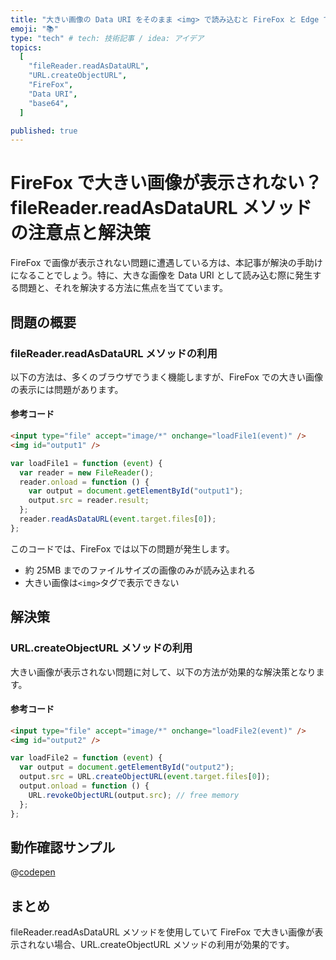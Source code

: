 ```yaml
---
title: "大きい画像の Data URI をそのまま <img> で読み込むと FireFox と Edge で失敗する"
emoji: "📚"
type: "tech" # tech: 技術記事 / idea: アイデア
topics:
  [
    "fileReader.readAsDataURL",
    "URL.createObjectURL",
    "FireFox",
    "Data URI",
    "base64",
  ]

published: true
---
```


# FireFox で大きい画像が表示されない？fileReader.readAsDataURL メソッドの注意点と解決策

FireFox で画像が表示されない問題に遭遇している方は、本記事が解決の手助けになることでしょう。特に、大きな画像を Data URI として読み込む際に発生する問題と、それを解決する方法に焦点を当てています。

## 問題の概要

### fileReader.readAsDataURL メソッドの利用

以下の方法は、多くのブラウザでうまく機能しますが、FireFox での大きい画像の表示には問題があります。

#### 参考コード

```html
<input type="file" accept="image/*" onchange="loadFile1(event)" />
<img id="output1" />
```

```js
var loadFile1 = function (event) {
  var reader = new FileReader();
  reader.onload = function () {
    var output = document.getElementById("output1");
    output.src = reader.result;
  };
  reader.readAsDataURL(event.target.files[0]);
};
```

このコードでは、FireFox では以下の問題が発生します。

- 約 25MB までのファイルサイズの画像のみが読み込まれる
- 大きい画像は`<img>`タグで表示できない

## 解決策

### URL.createObjectURL メソッドの利用

大きい画像が表示されない問題に対して、以下の方法が効果的な解決策となります。

#### 参考コード

```html
<input type="file" accept="image/*" onchange="loadFile2(event)" />
<img id="output2" />
```

```js
var loadFile2 = function (event) {
  var output = document.getElementById("output2");
  output.src = URL.createObjectURL(event.target.files[0]);
  output.onload = function () {
    URL.revokeObjectURL(output.src); // free memory
  };
};
```

## 動作確認サンプル

@[codepen](https://codepen.io/yahsan2/pen/XWyvMOv)

## まとめ

fileReader.readAsDataURL メソッドを使用していて FireFox で大きい画像が表示されない場合、URL.createObjectURL メソッドの利用が効果的です。
